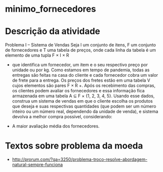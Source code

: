 # minimo_fornecedores

# Descrição da atividade
Problema I – Sistema de Vendas Seja I um conjunto de itens, F um conjunto de fornecedores e
T uma tabela de preços, onde cada linha da tabela é um elemento de uma tupla F × I × R
+ que
identifica um fornecedor, um item e o seu respectivo preço por unidade ou por kg. Como estamos
em tempo de pandemia, todas as entregas são feitas na casa do cliente e cada fornecedor cobra
um valor de frete para a entrega. Os preços dos fretes estão em uma tabela V cujos elementos
são pares F × R
+. Após os recebimento das compras, os clientes podem avaliar os fornecedores
e essa informação fica armazenada em uma tabela A ⊆ F × {1, 2, 3, 4, 5}. Usando esse dados,
construa um sistema de vendas em que o cliente escolha os produtos que deseja e suas respectivas
quantidades (que podem ser um número inteiro ou um número real, dependendo da unidade de
venda), e sistema devolva a melhor compra possível, considerando:
- A maior avaliação média dos fornecedores.

# Textos sobre problema da moeda
* http://prorum.com/?qa=3250/problema-troco-resolve-abordagem-natural-sempre-funciona
